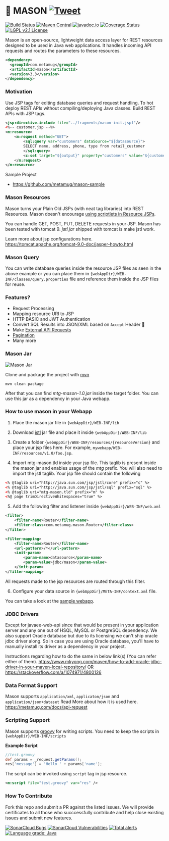 # 🧱 MASON [![Tweet](https://img.shields.io/twitter/url/http/shields.io.svg?style=social)](https://twitter.com/intent/tweet?text=All%20New%20Way%20of%20Writing%20REST%20APIs&url=https://github.com/metamug/mason&via=themetamug&hashtags=REST,API,developers)

[![Build Status](https://travis-ci.org/metamug/mason.svg?branch=master)](https://travis-ci.org/metamug/mason)  [![Maven Central](https://maven-badges.herokuapp.com/maven-central/com.metamug/mason/badge.svg)](http://search.maven.org/#artifactdetails|com.metamug|mason|3.2|) [![javadoc.io](https://javadoc.io/badge2/com.metamug/mason/javadoc.io.svg)](https://javadoc.io/doc/com.metamug/mason)  [![Coverage Status](https://coveralls.io/repos/github/metamug/mason/badge.svg?branch=develop)](https://coveralls.io/github/metamug/mason?branch=develop) [![LGPL v2.1 License](https://img.shields.io/github/license/metamug/mason.svg?style=flat&colorB=7CFC00)](https://opensource.org/licenses/LGPL-2.1)



Mason is an open-source, lightweight data access layer for REST resources designed to be used in Java web applications. It handles incoming API requests and routes the parameters to these resources.

```xml
<dependency>
  <groupId>com.metamug</groupId>
  <artifactId>mason</artifactId>
  <version>3.3</version>
</dependency>
```

### Motivation

Use JSP tags for editing database queries and request handling. To hot deploy REST APIs without compiling/deploying Java classes. Build REST APIs with JSP tags.

```xml
<jsp:directive.include file="../fragments/mason-init.jspf"/>
<%-- customer.jsp --%>
<m:resource>
    <m:request method="GET">
     	<sql:query var="customers" dataSource="${datasource}"> 
		SELECT name, address, phone, type from retail_customer 
    	</sql:query>
     	<c:set target="${output}" property="customers" value="${customers}"/>
    </m:request>
</m:resource>
```

Sample Project
- https://github.com/metamug/mason-sample

### Mason Resources

Mason turns your Plain Old JSPs (with neat tag libraries) into REST Resources. Mason doesn't encourage [using scriptlets in Resource JSPs](http://balusc.omnifaces.org/2010/07/how-to-avoid-java-code-in-jsp-files.html).

You can handle GET, POST, PUT, DELETE requests in your JSP. Mason has been tested with tomcat 9. *jstl.jar* shipped with tomcat is make jstl work.

Learn more about jsp configurations here.
https://tomcat.apache.org/tomcat-9.0-doc/jasper-howto.html

### Mason Query

You can write database queries inside the resource JSP files as seen in the above example or you can place them in `{webAppDir}/WEB-INF/classes/query.properties` file and reference them inside the JSP files for reuse.

### Features?

- Request Processing
- Mapping resource URI to JSP
- HTTP BASIC and JWT Authentication
- Convert SQL Results into JSON/XML based on `Accept` Header 🌟
- Make <a href="https://metamug.com/docs/xrequest" target="_blank">External API Requests</a>
- <a href="https://metamug.com/docs/request-parameters#pagination-parameters" target="_blank">Pagination</a>
- Many more

### Mason Jar

![Mason Jar](http://www.hamptonart.com/image/cache/data/2015WEBPHOTOS/PS0927_MasonJar_BL-500x500.jpg)

Clone and package the project with <a href="https://maven.apache.org/download.cgi" target="_blank">mvn</a>

```
mvn clean package
```
After that you can find *mtg-mason-1.0.jar* inside the target folder. You can use this jar as a dependency in your Java webapp.

### How to use mason in your Webapp

1. Place the mason jar file in `{webAppDir}/WEB-INF/lib`

2. Download [jstl](http://www.java2s.com/Code/Jar/j/Downloadjstl12jar.htm) jar file and place it inside `{webAppDir}/WEB-INF/lib`

3. Create a folder `{webAppDir}/WEB-INF/resources/{resourceVersion}` and place your jsp files here. For example, `mywebapp/WEB-INF/resources/v1.0/foo.jsp`.
4. Import mtg-mason.tld inside your jsp file. This taglib is present inside the mason jar and enables usage of the *mtg* prefix. You will also need to import the jstl taglib. Your jsp file should contain the following

```xml
<% @taglib uri="http://java.sun.com/jsp/jstl/core" prefix="c" %>
<% @taglib uri="http://java.sun.com/jsp/jstl/sql" prefix="sql" %>
<% @taglib uri="mtg-mason.tld" prefix="m" %>
<%@ page trimDirectiveWhitespaces="true" %>
```

5. Add the following filter and listener inside `{webAppDir}/WEB-INF/web.xml`

```xml
<filter>
    <filter-name>Router</filter-name>
    <filter-class>com.metamug.mason.Router</filter-class>
</filter>

<filter-mapping>
    <filter-name>Router</filter-name>
    <url-pattern>/*</url-pattern>
    <init-param>
        <param-name>datasource</param-name>
        <param-value>jdbc/mason</param-value>
    </init-param>
</filter-mapping>
```

All requests made to the jsp resources are routed through this filter.

6. Configure your data source in `{webAppDir}/META-INF/context.xml` file.

You can take a look at the [sample webapp](https://github.com/metamug/mason-sample).

### JDBC Drivers

Except for javaee-web-api since that would be present in your application server and any one out of HSQL, MySQL or PostgreSQL dependency.
We also support Oracle database but due to its licensing we can't ship oracle jdbc driver along.
So in case you are using Oracle database, you'll have to manually install its driver as a dependency in your project.

Instructions regarding how to do the same in below link(s) (You can refer either of them).
https://www.mkyong.com/maven/how-to-add-oracle-jdbc-driver-in-your-maven-local-repository/
					OR
https://stackoverflow.com/a/1074971/4800126

### Data Format Support

Mason supports `application/xml`, `applicaton/json` and `application/json+dataset`
Read More about how it is used here.
https://metamug.com/docs/api-request

### Scripting Support

Mason supports [groovy](http://groovy-lang.org/) for writing scripts. 
You need to keep the scripts in `{webAppDir}/WEB-INF/scripts`

**Example Script**

```groovy
//test.groovy
def params = _request.getParams();
res['message'] = 'Hello ' + params['name'];
```
The script can be invoked using `script` tag in jsp resource.
```xml
<m:script file="test.groovy" var="res" />
```

### How To Contribute

Fork this repo and submit a PR against the listed issues. We will provide certificates to all those who succcessfully contribute and help close existing issues and submit new features.


[![SonarCloud Bugs](https://sonarcloud.io/api/project_badges/measure?project=metamug_mason&metric=bugs)](https://sonarcloud.io/component_measures/metric/reliability_rating/list?id=metamug_mason)
 [![SonarCloud Vulnerabilities](https://sonarcloud.io/api/project_badges/measure?project=metamug_mason&metric=vulnerabilities)](https://sonarcloud.io/component_measures/metric/security_rating/list?id=metamug_mason) [![Total alerts](https://img.shields.io/lgtm/alerts/g/metamug/mason.svg?logo=lgtm&logoWidth=18)](https://lgtm.com/projects/g/metamug/mason/alerts/) [![Language grade: Java](https://img.shields.io/lgtm/grade/java/g/metamug/mason.svg?logo=lgtm&logoWidth=18)](https://lgtm.com/projects/g/metamug/mason/context:java) 
 
